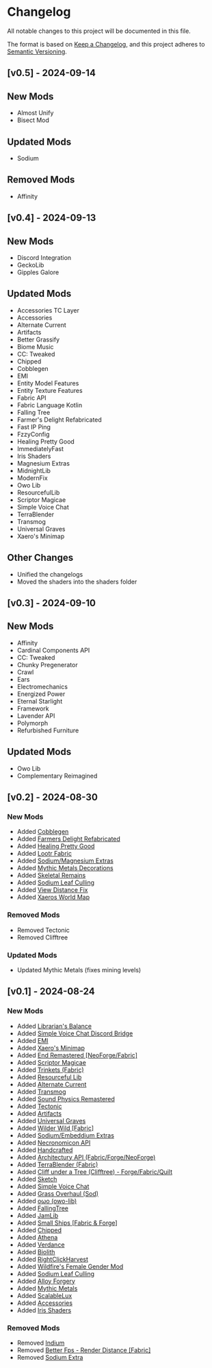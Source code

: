 # Changelog

All notable changes to this project will be documented in this file.

The format is based on [Keep a Changelog](https://keepachangelog.com/en/1.1.0/),
and this project adheres to [Semantic Versioning](https://semver.org/spec/v2.0.0.html).

## [v0.5] - 2024-09-14

## New Mods

- Almost Unify
- Bisect Mod

## Updated Mods

- Sodium

## Removed Mods

- Affinity

## [v0.4] - 2024-09-13

## New Mods

- Discord Integration
- GeckoLib
- Gipples Galore

## Updated Mods

- Accessories TC Layer
- Accessories
- Alternate Current
- Artifacts
- Better Grassify
- Biome Music
- CC: Tweaked
- Chipped
- Cobblegen
- EMI
- Entity Model Features
- Entity Texture Features
- Fabric API
- Fabric Language Kotlin
- Falling Tree
- Farmer's Delight Refabricated
- Fast IP Ping
- FzzyConfig
- Healing Pretty Good
- ImmediatelyFast
- Iris Shaders
- Magnesium Extras
- MidnightLib
- ModernFix
- Owo Lib
- ResourcefulLib
- Scriptor Magicae
- Simple Voice Chat
- TerraBlender
- Transmog
- Universal Graves
- Xaero's Minimap

## Other Changes

- Unified the changelogs
- Moved the shaders into the shaders folder

## [v0.3] - 2024-09-10

## New Mods

- Affinity
- Cardinal Components API
- CC: Tweaked
- Chunky Pregenerator
- Crawl
- Ears
- Electromechanics
- Energized Power
- Eternal Starlight
- Framework
- Lavender API
- Polymorph
- Refurbished Furniture

## Updated Mods

- Owo Lib
- Complementary Reimagined

## [v0.2] - 2024-08-30

### New Mods

- Added [Cobblegen](<https://www.curseforge.com/minecraft/mc-mods/cobblegen>)
- Added [Farmers Delight Refabricated](<https://www.curseforge.com/minecraft/mc-mods/farmers-delight-refabricated>)
- Added [Healing Pretty Good](<https://www.curseforge.com/minecraft/mc-mods/healing-pretty-good>)
- Added [Lootr Fabric](<https://www.curseforge.com/minecraft/mc-mods/lootr-fabric>)
- Added [Sodium/Magnesium Extras](<https://www.curseforge.com/minecraft/mc-mods/magnesium-extras>)
- Added [Mythic Metals Decorations](<https://www.curseforge.com/minecraft/mc-mods/mythicmetals-decorations>)
- Added [Skeletal Remains](<https://www.curseforge.com/minecraft/mc-mods/skeletal-remains>)
- Added [Sodium Leaf Culling](<https://www.curseforge.com/minecraft/mc-mods/sodium-leaf-culling>)
- Added [View Distance Fix](<https://www.curseforge.com/minecraft/mc-mods/view-distance-fix>)
- Added [Xaeros World Map](<https://www.curseforge.com/minecraft/mc-mods/xaeros-world-map>)

### Removed Mods

- Removed Tectonic
- Removed Clifftree

### Updated Mods

- Updated Mythic Metals (fixes mining levels)

## [v0.1] - 2024-08-24

### New Mods

- Added [Librarian's Balance](https://modrinth.com/datapack/librarians-balance)
- Added [Simple Voice Chat Discord Bridge](https://modrinth.com/plugin/simple-voice-chat-discord-bridge/versions)
- Added [EMI](https://www.curseforge.com/minecraft/mc-mods/emi)
- Added [Xaero's Minimap](https://www.curseforge.com/minecraft/mc-mods/xaeros-minimap)
- Added [End Remastered [NeoForge/Fabric]](https://www.curseforge.com/minecraft/mc-mods/endremastered)
- Added [Scriptor Magicae](https://www.curseforge.com/minecraft/mc-mods/scriptor-magicae)
- Added [Trinkets (Fabric)](https://www.curseforge.com/minecraft/mc-mods/trinkets)
- Added [Resourceful Lib](https://www.curseforge.com/minecraft/mc-mods/resourceful-lib)
- Added [Alternate Current](https://www.curseforge.com/minecraft/mc-mods/alternate-current)
- Added [Transmog](https://www.curseforge.com/minecraft/mc-mods/transmog)
- Added [Sound Physics Remastered](https://www.curseforge.com/minecraft/mc-mods/sound-physics-remastered)
- Added [Tectonic](https://www.curseforge.com/minecraft/mc-mods/tectonic)
- Added [Artifacts](https://www.curseforge.com/minecraft/mc-mods/artifacts)
- Added [Universal Graves](https://www.curseforge.com/minecraft/mc-mods/universal-graves)
- Added [Wilder Wild [Fabric]](https://www.curseforge.com/minecraft/mc-mods/wilder-wild)
- Added [Sodium/Embeddium Extras](https://www.curseforge.com/minecraft/mc-mods/magnesium-extras)
- Added [Necronomicon API](https://www.curseforge.com/minecraft/mc-mods/necronomicon)
- Added [Handcrafted](https://www.curseforge.com/minecraft/mc-mods/handcrafted)
- Added [Architectury API (Fabric/Forge/NeoForge)](https://www.curseforge.com/minecraft/mc-mods/architectury-api)
- Added [TerraBlender (Fabric)](https://www.curseforge.com/minecraft/mc-mods/terrablender-fabric)
- Added [Cliff under a Tree (Clifftree) - Forge/Fabric/Quilt](https://www.curseforge.com/minecraft/mc-mods/clifftree-mod)
- Added [Sketch](https://www.curseforge.com/minecraft/mc-mods/sketch)
- Added [Simple Voice Chat](https://www.curseforge.com/minecraft/mc-mods/simple-voice-chat)
- Added [Grass Overhaul (Sod)](https://www.curseforge.com/minecraft/mc-mods/grass-overhaul)
- Added [oωo (owo-lib)](https://www.curseforge.com/minecraft/mc-mods/owo-lib)
- Added [FallingTree](https://www.curseforge.com/minecraft/mc-mods/falling-tree)
- Added [JamLib](https://www.curseforge.com/minecraft/mc-mods/jamlib)
- Added [Small Ships [Fabric & Forge]](https://www.curseforge.com/minecraft/mc-mods/small-ships)
- Added [Chipped](https://www.curseforge.com/minecraft/mc-mods/chipped)
- Added [Athena](https://www.curseforge.com/minecraft/mc-mods/athena)
- Added [Verdance](https://www.curseforge.com/minecraft/mc-mods/verdance)
- Added [Biolith](https://www.curseforge.com/minecraft/mc-mods/biolith)
- Added [RightClickHarvest](https://www.curseforge.com/minecraft/mc-mods/rightclickharvest)
- Added [Wildfire's Female Gender Mod](https://www.curseforge.com/minecraft/mc-mods/female-gender)
- Added [Sodium Leaf Culling](https://www.curseforge.com/minecraft/mc-mods/sodium-leaf-culling)
- Added [Alloy Forgery](https://www.curseforge.com/minecraft/mc-mods/alloy-forgery)
- Added [Mythic Metals](https://www.curseforge.com/minecraft/mc-mods/mythicmetals)
- Added [ScalableLux](https://www.curseforge.com/minecraft/mc-mods/scalablelux)
- Added [Accessories](https://www.curseforge.com/minecraft/mc-mods/accessories)
- Added [Iris Shaders](https://www.curseforge.com/minecraft/mc-mods/irisshaders)

### Removed Mods

- Removed [Indium](https://www.curseforge.com/minecraft/mc-mods/indium)
- Removed [Better Fps - Render Distance [Fabric]](https://www.curseforge.com/minecraft/mc-mods/better-fps-render-distance-fabric)
- Removed [Sodium Extra](https://www.curseforge.com/minecraft/mc-mods/sodium-extra)
